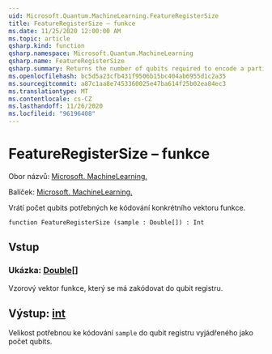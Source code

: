 ```yaml
---
uid: Microsoft.Quantum.MachineLearning.FeatureRegisterSize
title: FeatureRegisterSize – funkce
ms.date: 11/25/2020 12:00:00 AM
ms.topic: article
qsharp.kind: function
qsharp.namespace: Microsoft.Quantum.MachineLearning
qsharp.name: FeatureRegisterSize
qsharp.summary: Returns the number of qubits required to encode a particular feature vector.
ms.openlocfilehash: bc5d5a23cfb431f9506b15bc404ab6955d1c2a35
ms.sourcegitcommit: a87c1aa8e7453360025e47ba614f25b02ea84ec3
ms.translationtype: MT
ms.contentlocale: cs-CZ
ms.lasthandoff: 11/26/2020
ms.locfileid: "96196408"
---
```

# <a name="featureregistersize-function"></a>FeatureRegisterSize – funkce

Obor názvů: [Microsoft. MachineLearning.](xref:Microsoft.Quantum.MachineLearning)

Balíček: [Microsoft. MachineLearning.](https://nuget.org/packages/Microsoft.Quantum.MachineLearning)


Vrátí počet qubits potřebných ke kódování konkrétního vektoru funkce.

```qsharp
function FeatureRegisterSize (sample : Double[]) : Int
```


## <a name="input"></a>Vstup

### <a name="sample--double"></a>Ukázka: [Double](xref:microsoft.quantum.lang-ref.double)[]

Vzorový vektor funkce, který se má zakódovat do qubit registru.



## <a name="output--int"></a>Výstup: [int](xref:microsoft.quantum.lang-ref.int)

Velikost potřebnou ke kódování `sample` do qubit registru vyjádřeného jako počet qubits.